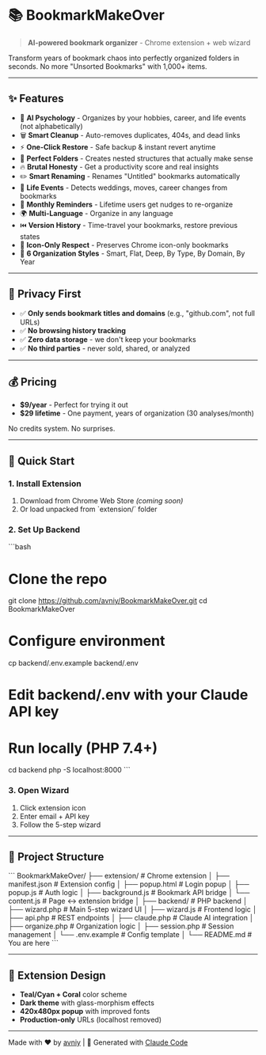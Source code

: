# 📚 BookmarkMakeOver

> **AI-powered bookmark organizer** - Chrome extension + web wizard

Transform years of bookmark chaos into perfectly organized folders in seconds. No more "Unsorted Bookmarks" with 1,000+ items.

---

## ✨ Features

- 🧠 **AI Psychology** - Organizes by your hobbies, career, and life events (not alphabetically)
- 🗑️ **Smart Cleanup** - Auto-removes duplicates, 404s, and dead links
- ⚡ **One-Click Restore** - Safe backup & instant revert anytime
- 📁 **Perfect Folders** - Creates nested structures that actually make sense
- 🔥 **Brutal Honesty** - Get a productivity score and real insights
- ✏️ **Smart Renaming** - Renames "Untitled" bookmarks automatically
- 🎯 **Life Events** - Detects weddings, moves, career changes from bookmarks
- 🔄 **Monthly Reminders** - Lifetime users get nudges to re-organize
- 🌍 **Multi-Language** - Organize in any language
- ⏮️ **Version History** - Time-travel your bookmarks, restore previous states
- 📌 **Icon-Only Respect** - Preserves Chrome icon-only bookmarks
- 🎨 **6 Organization Styles** - Smart, Flat, Deep, By Type, By Domain, By Year

---

## 🔐 Privacy First

- ✅ **Only sends bookmark titles and domains** (e.g., "github.com", not full URLs)
- ✅ **No browsing history tracking**
- ✅ **Zero data storage** - we don't keep your bookmarks
- ✅ **No third parties** - never sold, shared, or analyzed

---

## 💰 Pricing

- **$9/year** - Perfect for trying it out
- **$29 lifetime** - One payment, years of organization (30 analyses/month)

No credits system. No surprises.

---

## 🚀 Quick Start

### 1. Install Extension

1. Download from Chrome Web Store *(coming soon)*
2. Or load unpacked from \`extension/\` folder

### 2. Set Up Backend

\`\`\`bash
# Clone the repo
git clone https://github.com/avniy/BookmarkMakeOver.git
cd BookmarkMakeOver

# Configure environment
cp backend/.env.example backend/.env
# Edit backend/.env with your Claude API key

# Run locally (PHP 7.4+)
cd backend
php -S localhost:8000
\`\`\`

### 3. Open Wizard

1. Click extension icon
2. Enter email + API key
3. Follow the 5-step wizard

---

## 📂 Project Structure

\`\`\`
BookmarkMakeOver/
├── extension/           # Chrome extension
│   ├── manifest.json   # Extension config
│   ├── popup.html      # Login popup
│   ├── popup.js        # Auth logic
│   ├── background.js   # Bookmark API bridge
│   └── content.js      # Page <-> extension bridge
│
├── backend/            # PHP backend
│   ├── wizard.php      # Main 5-step wizard UI
│   ├── wizard.js       # Frontend logic
│   ├── api.php         # REST endpoints
│   ├── claude.php      # Claude AI integration
│   ├── organize.php    # Organization logic
│   ├── session.php     # Session management
│   └── .env.example    # Config template
│
└── README.md           # You are here
\`\`\`

---

## 🎨 Extension Design

- **Teal/Cyan + Coral** color scheme
- **Dark theme** with glass-morphism effects
- **420x480px popup** with improved fonts
- **Production-only** URLs (localhost removed)

---

Made with ❤️ by [avniy](https://github.com/avniy) | 🤖 Generated with [Claude Code](https://claude.com/claude-code)
